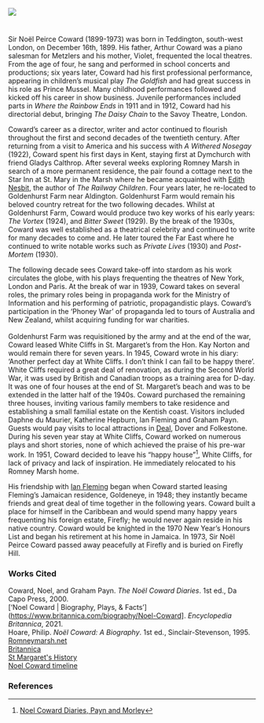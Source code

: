 <a href="https://dev.visual-essays.app"><img src="https://dev-visual-essays.netlify.app/images/ve-button.png"></a>

<param ve-config title="Noël Coward" author="Daniel Vince" layout="vtl" banner="https://upload.wikimedia.org/wikipedia/commons/8/81/St_Margaret%27s_Bay%2C_May_2021_02.jpg">

<param ve-entity eid="Q2051722" aliases="Yalding">
<param ve-entity eid="Q921173" aliases="Aldington">
<param ve-entity eid="Q2796278" aliases="Dymchurch">
<param ve-entity eid="Q1506093" aliases="Romney Marsh">
<param ve-entity eid="Q7594628" aliases="St Mary in the Marsh">
<param ve-entity eid="Q24638363" aliases="St Margaret's">
<param ve-entity eid="Q179224" aliases="Dover">
<param ve-entity eid="Q1011096" aliases="Deal">
<param ve-entity eid="Q375314" aliases="Folkestone">

#

Sir Noël Peirce Coward (1899-1973) was born in Teddington, south-west London, on December 16th, 1899. His father, Arthur Coward was a piano salesman for Metzlers and his mother, Violet, frequented the local theatres. From the age of four, he sang and performed in school concerts and productions; six years later, Coward had his first professional performance, appearing in children’s musical play _The Goldfish_ and had great success in his role as Prince Mussel. Many childhood performances followed and kicked off his career in show business. Juvenile performances included parts in _Where the Rainbow Ends_ in 1911 and in 1912, Coward had his directorial debut, bringing _The Daisy Chain_ to the Savoy Theatre, London.
<param ve-image url="https://upload.wikimedia.org/wikipedia/commons/a/ae/Noel_Coward_Allan_warren_edit_1.jpg" label="Noël Coward" attribution="Allan Warren, via Wikimedia Commons" license="CC BY-SA 3.0">

Coward’s career as a director, writer and actor continued to flourish throughout the first and second decades of the twentieth century. After returning from a visit to America and his success with _A Withered Nosegay_ (1922), Coward spent his first days in Kent, staying first at Dymchurch with friend Gladys Calthrop. After several weeks exploring Romney Marsh in search of a more permanent residence, the pair found a cottage next to the Star Inn at St. Mary in the Marsh where he became acquainted with [Edith Nesbit](/nesbit/nesbit-biography), the author of _The Railway Children_. Four years later, he re-located to Goldenhurst Farm near Aldington. Goldenhurst Farm would remain his beloved country retreat for the two following decades. Whilst at Goldenhurst Farm, Coward would produce two key works of his early years: _The Vortex_ (1924), and _Bitter Sweet_ (1929). By the break of the 1930s, Coward was well established as a theatrical celebrity and continued to write for many decades to come and. He later toured the Far East where he continued to write notable works such as _Private Lives_ (1930) and _Post-Mortem_ (1930). 
<param ve-image url="https://upload.wikimedia.org/wikipedia/commons/a/ab/The_Old_House%2C_Goldenhurst%2C_Kent.jpg" label="The Old House, Goldenhurst" attribution="David Anstiss" license="CC BY-SA 2.0">

The following decade sees Coward take-off into stardom as his work circulates the globe, with his plays frequenting the theatres of New York, London and Paris. At the break of war in 1939, Coward takes on several roles, the primary roles being in propaganda work for the Ministry of Information and his performing of patriotic, propagandistic plays. Coward’s participation in the ‘Phoney War’ of propaganda led to tours of Australia and New Zealand, whilst acquiring funding for war charities.  
<br>
Goldenhurst Farm was requisitioned by the army and at the end of the war, Coward leased White Cliffs in St. Margaret’s from the Hon. Kay Norton and would remain there for seven years. In 1945, Coward wrote in his diary: ‘Another perfect day at White Cliffs. I don’t think I can fail to be happy there’. White Cliffs required a great deal of renovation, as during the Second World War, it was used by British and Canadian troops as a training area for D-day. It was one of four houses at the end of St. Margaret’s beach and was to be extended in the latter half of the 1940s. Coward purchased the remaining three houses, inviting various family members to take residence and establishing a small familial estate on the Kentish coast. Visitors included Daphne du Maurier, Katherine Hepburn, Ian Fleming and Graham Payn. Guests would pay visits to local attractions in [Deal](/seascape/deal), Dover and Folkestone. During his seven year stay at White Cliffs, Coward worked on numerous plays and short stories, none of which achieved the praise of his pre-war work. In 1951, Coward decided to leave his “happy house”[^ref1], White Cliffs, for lack of privacy and lack of inspiration. He immediately relocated to his Romney Marsh home.
<param ve-image url="https://stor.artstor.org/stor/5aee558d-22f7-4227-9dbc-4a0a188399e9" label="White Cliffs" attribution="Daniel Vincent">
<param ve-image url="https://upload.wikimedia.org/wikipedia/commons/1/15/White_cliffs_at_St._Margaret%27s_Bay_-_geograph.org.uk_-_2139591.jpg" label="White Cliffs at St. Margaret's Bay" attribution="Graham Horn,via Wikimedia Commons" license="CC BY-SA 2.0">

His friendship with [Ian Fleming](/20c/20c-fleming-biography) began when Coward started leasing Fleming’s Jamaican residence, Goldeneye, in 1948; they instantly became friends and great deal of time together in the following years. Coward built a place for himself in the Caribbean and would spend many happy years frequenting his foreign estate, Firefly; he would never again reside in his native country. Coward would be knighted in the 1970 New Year’s Honours List and began his retirement at his home in Jamaica. In 1973, Sir Noël Peirce Coward passed away peacefully at Firefly and is buried on Firefly Hill.
<param ve-image url="https://upload.wikimedia.org/wikipedia/commons/e/ee/Ian-Fleming-bronze-bust-by-sculptor-Anthony-Smith.jpg" label="Ian Fleming bronze bust by Anthony Smith" attribution="Fortheloveofknowledge, via Wikimedia Commons" license="CC BY-SA 4.0">

### Works Cited

Coward, Noel, and Graham Payn. _The Noël Coward Diaries_. 1st ed., Da Capo Press, 2000.
<br>
[‘Noel Coward | Biography, Plays, & Facts’](https://www.britannica.com/biography/Noel-Coward]. _Encyclopedia Britannica_, 2021.
<br>
Hoare, Philip. _Noël Coward: A Biography_. 1st ed., Sinclair-Stevenson, 1995.
<br>
[Romneymarsh.net](https://theromneymarsh.net/noelcoward)
<br>
[Britannica](https://www.britannica.com/biography/Noel-Coward)
<br>
[St Margaret's History](https://www.stmargaretshistory.org.uk/people/famous-residents/noel-coward)
<br>
[Noel Coward timeline](https://www.noelcoward.com/timeline)

### References

[^ref1]: [Noel Coward Diaries, Payn and Morley](https://www.abebooks.co.uk/servlet/BookDetailsPL?bi=22867993691&cm_mmc=ggl-_-UK_Shopp_RareStandard-_-product_id=bi%3A%2022867993691-_-keyword=&gclid=CjwKCAiAksyNBhAPEiwAlDBeLBY0t8Xj2Zw37CfCaxgaF4uNvpNPIqTcPj-0wsrbFjyKuDHJ153mrxoCU34QAvD_BwE)
